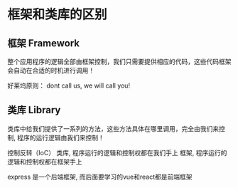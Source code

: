 # 框架和类库的区别

## 框架 Framework
整个应用程序的逻辑全部由框架控制，我们只需要提供相应的代码，这些代码框架会自动在合适的时机进行调用！

好莱坞原则： dont call us, we will call you!


## 类库 Library
类库中给我们提供了一系列的方法，这些方法具体在哪里调用，完全由我们来控制, 程序的运行逻辑由我们来控制！

控制反转（IoC）
类库, 程序运行的逻辑和控制权都在我们手上
框架, 程序运行的逻辑和控制权都在框架手上

express 是一个后端框架, 而后面要学习的vue和react都是前端框架